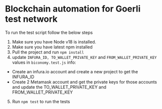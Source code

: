 # Blockchain automation for Goerli test network

To run the test script follow the below steps
1. Make sure you have Node v18 is installed.
2. Make sure you have latest npm installed
3. Pull the project and run `npm install`
4. update `INFURA_ID, TO_WALLET_PRIVATE_KEY` and `FROM_WALLET_PRIVATE_KEY` values in `biconomy.test.js`
info: 
- Create an infura.io account and create a new project to get the INFURA_ID
- Create 2 Metamask account and get the private keys for those accounts and update the TO_WALLET_PRIVATE_KEY and FROM_WALLET_PRIVATE_KEY

5. Run `npm test` to run the tests

